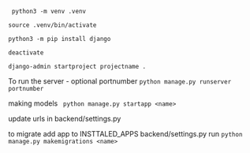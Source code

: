 ``` python3 -m venv .venv```

```source .venv/bin/activate```

```python3 -m pip install django```

```deactivate```

```django-admin startproject projectname .```

To run the server - optional portnumber
```python manage.py runserver portnumber```





making models
``` python manage.py startapp <name>```

update urls in backend/settings.py

to migrate
add app to INSTTALED_APPS backend/settings.py
run 
```python manage.py makemigrations <name>```